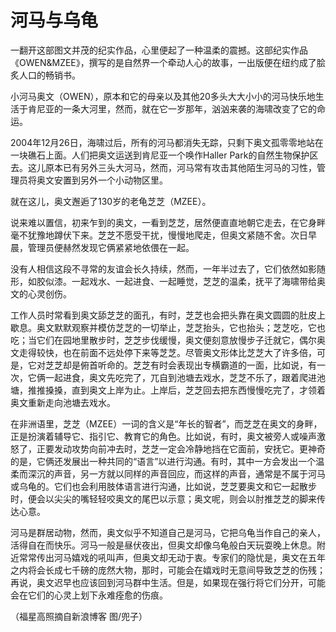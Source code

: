 # 河马与乌龟

一翻开这部图文并茂的纪实作品，心里便起了一种温柔的震撼。这部纪实作品《OWEN&MZEE》，撰写的是自然界一个牵动人心的故事，一出版便在纽约成了脍炙人口的畅销书。 

小河马奥文（OWEN），原本和它的母亲以及其他20多头大大小小的河马快乐地生活于肯尼亚的一条大河里，然而，就在它一岁那年，汹汹来袭的海啸改变了它的命运。 

2004年12月26日，海啸过后，所有的河马都消失无踪，只剩下奥文孤零零地站在一块礁石上面。人们把奥文运送到肯尼亚一个唤作Haller Park的自然生物保护区去。这儿原本已有另外三头大河马，然而，河马常有攻击其他陌生河马的习性，管理员将奥文安置到另外一个小动物区里。 

就在这儿，奥文邂逅了130岁的老龟芝芝（MZEE）。 

说来难以置信，初来乍到的奥文，一看到芝芝，居然便直直地朝它走去，在它身畔毫不犹豫地蹲伏下来。芝芝不愿受干扰，慢慢地爬走，但奥文紧随不舍。次日早晨，管理员便赫然发现它俩紧紧地依偎在一起。 

没有人相信这段不寻常的友谊会长久持续，然而，一年半过去了，它们依然如影随形，如胶似漆。一起戏水、一起进食、一起睡觉，芝芝的温柔，抚平了海啸带给奥文的心灵创伤。 

工作人员时常看到奥文舔芝芝的面孔，有时，芝芝也会把头靠在奥文圆圆的肚皮上歇息。奥文默默观察并模仿芝芝的一切举止，芝芝抬头，它也抬头；芝芝吃，它也吃；当它们在园地里散步时，芝芝步伐缓慢，奥文便刻意放慢步子迁就它，偶尔奥文走得较快，也在前面不远处停下来等芝芝。尽管奥文形体比芝芝大了许多倍，可是，它对芝芝却是俯首听命的。芝芝有时会表现出专横霸道的一面，比如说，有一次，它俩一起进食，奥文先吃完了，兀自到池塘去戏水，芝芝不乐了，跟着爬进池塘，推推搡搡，直到奥文上岸为止。上岸后，芝芝回去把东西慢慢吃完了，才领着奥文重新走向池塘去戏水。 

在非洲语里，芝芝（MZEE）一词的含义是“年长的智者”，而芝芝在奥文的身畔，正是扮演着辅导它、指引它、教育它的角色。比如说，有时，奥文被旁人或噪声激怒了，正要发动攻势向前冲去时，芝芝一定会冷静地挡在它面前，安抚它。更神奇的是，它俩还发展出一种共同的“语言”以进行沟通。有时，其中一方会发出一个温柔而深沉的声音，另一方就以同样的声音回应，而这样的声音，通常是不属于河马或乌龟的。它们也会利用肢体语言进行沟通，比如说，芝芝要奥文和它一起散步时，便会以尖尖的嘴轻轻咬奥文的尾巴以示意；奥文呢，则会以肘推芝芝的脚来传达心意。 

河马是群居动物，然而，奥文似乎不知道自己是河马，它把乌龟当作自己的亲人，活得自在而快乐。河马一般是昼伏夜出，但奥文却像乌龟般白天玩耍晚上休息。附近常常传出河马嬉戏的吼叫声，但奥文却无动于衷。专家们的隐忧是，奥文在五年之内将会长成七千磅的庞然大物，那时，可能会在嬉戏时无意间导致芝芝的伤残；再说，奥文迟早也应该回到河马群中生活。但是，如果现在强行将它们分开，可能会在它们的心灵上划下永难痊愈的伤痕。 

（福星高照摘自新浪博客 图/兜子）